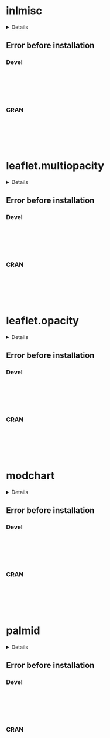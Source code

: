 # inlmisc

<details>

* Version: NA
* GitHub: NA
* Source code: https://github.com/cran/inlmisc
* Number of recursive dependencies: 137

Run `revdepcheck::cloud_details(, "inlmisc")` for more info

</details>

## Error before installation

### Devel

```






```
### CRAN

```






```
# leaflet.multiopacity

<details>

* Version: NA
* GitHub: NA
* Source code: https://github.com/cran/leaflet.multiopacity
* Number of recursive dependencies: 84

Run `revdepcheck::cloud_details(, "leaflet.multiopacity")` for more info

</details>

## Error before installation

### Devel

```






```
### CRAN

```






```
# leaflet.opacity

<details>

* Version: NA
* GitHub: NA
* Source code: https://github.com/cran/leaflet.opacity
* Number of recursive dependencies: 77

Run `revdepcheck::cloud_details(, "leaflet.opacity")` for more info

</details>

## Error before installation

### Devel

```






```
### CRAN

```






```
# modchart

<details>

* Version: NA
* GitHub: NA
* Source code: https://github.com/cran/modchart
* Number of recursive dependencies: 123

Run `revdepcheck::cloud_details(, "modchart")` for more info

</details>

## Error before installation

### Devel

```






```
### CRAN

```






```
# palmid

<details>

* Version: NA
* GitHub: NA
* Source code: https://github.com/cran/palmid
* Number of recursive dependencies: 128

Run `revdepcheck::cloud_details(, "palmid")` for more info

</details>

## Error before installation

### Devel

```






```
### CRAN

```






```
